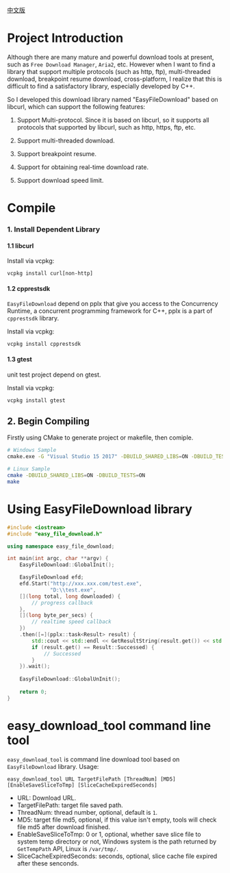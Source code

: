 [中文版](README_ch.md)
# Project Introduction
Although there are many mature and powerful download tools at present, such as `Free Download Manager`, `Aria2`, etc. However when I want to find a library that support multiple protocols (such as http, ftp), multi-threaded download, breakpoint resume download, cross-platform, I realize that this is difficult to find a satisfactory library, especially developed by C++. 

So I developed this download library named "EasyFileDownload" based on libcurl, which can support the following features:

1. Support Multi-protocol. Since it is based on libcurl, so it supports all protocols that supported by libcurl, such as http, https, ftp, etc.

2. Support multi-threaded download.

3. Support breakpoint resume.

4. Support for obtaining real-time download rate.

5. Support download speed limit.


# Compile
### 1. Install Dependent Library
#### 1.1 libcurl

Install via vcpkg:
```
vcpkg install curl[non-http]
```

#### 1.2 cpprestsdk
`EasyFileDownload` depend on pplx that give you access to the Concurrency Runtime, a concurrent programming framework for C++, pplx is a part of `cpprestsdk` library.

Install via vcpkg:
```
vcpkg install cpprestsdk
```

#### 1.3 gtest
unit test project depend on gtest.

Install via vcpkg:
```
vcpkg install gtest
```

## 2. Begin Compiling
Firstly using CMake to generate project or makefile, then comiple.

```bash
# Windows Sample
cmake.exe -G "Visual Studio 15 2017" -DBUILD_SHARED_LIBS=ON -DBUILD_TESTS=ON -S %~dp0 -B %~dp0build

# Linux Sample
cmake -DBUILD_SHARED_LIBS=ON -DBUILD_TESTS=ON
make
```

# Using EasyFileDownload library
```c++
#include <iostream>
#include "easy_file_download.h"

using namespace easy_file_download;

int main(int argc, char **argv) {
	EasyFileDownload::GlobalInit();

	EasyFileDownload efd;
	efd.Start("http://xxx.xxx.com/test.exe",
              "D:\\test.exe",
    [](long total, long downloaded) {
        // progress callback
    }, 
	[](long byte_per_secs) {
        // realtime speed callback
    })
	.then([=](pplx::task<Result> result) {
        std::cout << std::endl << GetResultString(result.get()) << std::endl;
        if (result.get() == Result::Successed) {
			// Successed
        }
    }).wait();
	
    EasyFileDownload::GlobalUnInit();
	
	return 0;
}
```

# easy_download_tool command line tool
`easy_download_tool` is command line download tool based on `EasyFileDownload` library. Usage:

```
easy_download_tool URL TargetFilePath [ThreadNum] [MD5] [EnableSaveSliceToTmp] [SliceCacheExpiredSeconds]
```

- URL: Download URL.
- TargetFilePath: target file saved path.
- ThreadNum: thread number, optional, default is `1`.
- MD5: target file md5, optional, if this value isn't empty, tools will check file md5 after download finished.
- EnableSaveSliceToTmp: 0 or 1, optional, whether save slice file to system temp directory or not, Windows system is the path returned by `GetTempPath` API, Linux is `/var/tmp/`.
- SliceCacheExpiredSeconds: seconds, optional, slice cache file expired after these senconds.